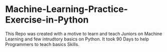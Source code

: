 # Machine-Learning-Practice-Exercise-in-Python
This Repo was created with a motive to learn and teach Juniors on Machine Learning and few intrudtory basics on Python. It took 90 Days to help Programmers to teach basics Skills.
